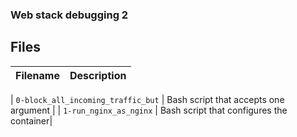 ###  Web stack debugging 2

## Files
| Filename | Description |
| -------- | ----------- |

| `0-block_all_incoming_traffic_but` |  Bash script that accepts one argument |
| `1-run_nginx_as_nginx` | Bash script that configures the container|